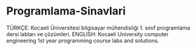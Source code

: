 # Programlama-Sinavlari

TÜRKÇE:
Kocaeli Üniversitesi bilgisayar mühendisliği 1. sınıf programlama dersi labları ve çözümleri.
ENGLISH:
Kocaeli University computer engineering 1st year programming course labs and solutions.
